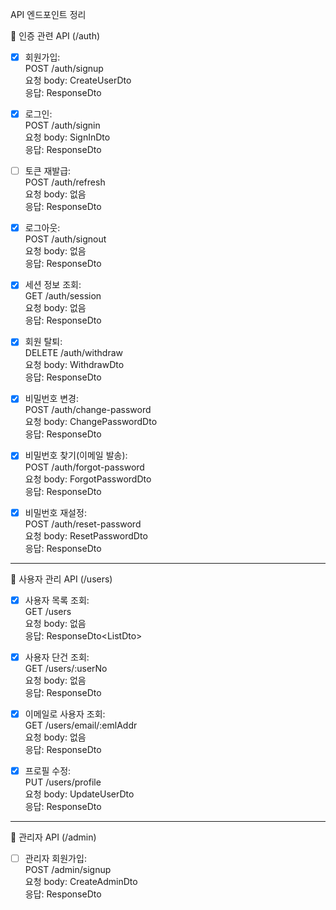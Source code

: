 API 엔드포인트 정리

🔐 인증 관련 API (/auth)

- [x] 회원가입:  
       POST /auth/signup  
       요청 body: CreateUserDto  
       응답: ResponseDto<UserInfoDto>

- [x] 로그인:  
       POST /auth/signin  
       요청 body: SignInDto  
       응답: ResponseDto<UserInfoDto>

- [ ] 토큰 재발급:  
       POST /auth/refresh  
       요청 body: 없음  
       응답: ResponseDto<UserInfoDto>

- [x] 로그아웃:  
       POST /auth/signout  
       요청 body: 없음  
       응답: ResponseDto<null>

- [x] 세션 정보 조회:  
       GET /auth/session  
       요청 body: 없음  
       응답: ResponseDto<UserInfoDto>

- [x] 회원 탈퇴:  
       DELETE /auth/withdraw  
       요청 body: WithdrawDto  
       응답: ResponseDto<null>

- [x] 비밀번호 변경:  
       POST /auth/change-password  
       요청 body: ChangePasswordDto  
       응답: ResponseDto<UserInfoDto>

- [x] 비밀번호 찾기(이메일 발송):  
       POST /auth/forgot-password  
       요청 body: ForgotPasswordDto  
       응답: ResponseDto<null>

- [x] 비밀번호 재설정:  
       POST /auth/reset-password  
       요청 body: ResetPasswordDto  
       응답: ResponseDto<UserInfoDto>

---

👥 사용자 관리 API (/users)

- [x] 사용자 목록 조회:  
       GET /users  
       요청 body: 없음  
       응답: ResponseDto<ListDto<UserInfoDto>>

- [x] 사용자 단건 조회:  
       GET /users/:userNo  
       요청 body: 없음  
       응답: ResponseDto<UserInfoDto>

- [x] 이메일로 사용자 조회:  
       GET /users/email/:emlAddr  
       요청 body: 없음  
       응답: ResponseDto<UserInfoDto>

- [x] 프로필 수정:  
       PUT /users/profile  
       요청 body: UpdateUserDto  
       응답: ResponseDto<UserInfoDto>

---

👑 관리자 API (/admin)

- [ ] 관리자 회원가입:  
       POST /admin/signup  
       요청 body: CreateAdminDto  
       응답: ResponseDto<UserInfoDto>
